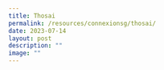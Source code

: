 ```yaml
---
title: Thosai
permalink: /resources/connexionsg/thosai/
date: 2023-07-14
layout: post
description: ""
image: ""
---
```

